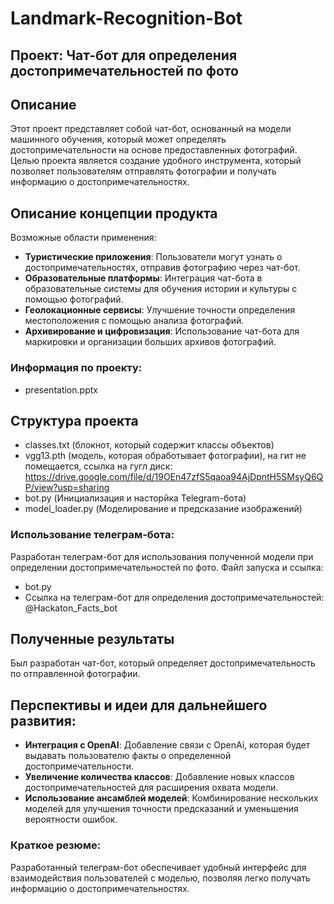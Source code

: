 # Landmark-Recognition-Bot
## Проект: Чат-бот для определения достопримечательностей по фото
## Описание
Этот проект представляет собой чат-бот, основанный на модели машинного обучения, который может определять достопримечательности на основе предоставленных фотографий. Целью проекта является создание удобного инструмента, который позволяет пользователям отправлять фотографии и получать информацию о достопримечательностях.

## Описание концепции продукта

Возможные области применения:
- **Туристические приложения**: Пользователи могут узнать о достопримечательностях, отправив фотографию через чат-бот.
- **Образовательные платформы**: Интеграция чат-бота в образовательные системы для обучения истории и культуры с помощью фотографий.
- **Геолокационные сервисы**: Улучшение точности определения местоположения с помощью анализа фотографий.
- **Архивирование и цифровизация**: Использование чат-бота для маркировки и организации больших архивов фотографий.

### Информация по проекту:
- presentation.pptx

## Структура проекта
- classes.txt (блокнот, который содержит классы объектов)
- vgg13.pth (модель, которая обработывает фотографии), на гит не помещается, ссылка на гугл диск: https://drive.google.com/file/d/19OEn47zfS5qaoa94AjDpntH5SMsyQ6QP/view?usp=sharing
- bot.py (Инициализация и насторйка Telegram-бота)
- model_loader.py (Моделирование и предсказание изображений)

### Использование телеграм-бота:
Разработан телеграм-бот для использования полученной модели при определении достопримечательностей по фото. Файл запуска и ссылка:
- bot.py
- Ссылка на телеграм-бот для определения достопримечательностей: @Hackaton_Facts_bot

## Полученные результаты
Был разработан чат-бот, который определяет достопримечательность по отправленной фотографии.

## Перспективы и идеи для дальнейшего развития:
- **Интеграция с OpenAI**: Добавление связи с OpenAi, которая будет выдавать пользователю факты о определенной достопримечательности.
- **Увеличение количества классов**: Добавление новых классов достопримечательностей для расширения охвата модели.
- **Использование ансамблей моделей**: Комбинирование нескольких моделей для улучшения точности предсказаний и уменьшения вероятности ошибок.

### Краткое резюме:
Разработанный телеграм-бот обеспечивает удобный интерфейс для взаимодействия пользователей с моделью, позволяя легко получать информацию о достопримечательностях. 
